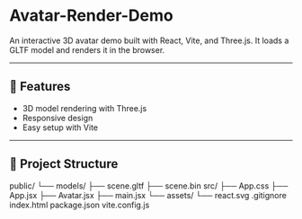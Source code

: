 # Avatar-Render-Demo
An interactive 3D avatar demo built with React, Vite, and Three.js.
It loads a GLTF model and renders it in the browser.

---

## 🚀 Features
- 3D model rendering with Three.js
- Responsive design
- Easy setup with Vite

---

## 📂 Project Structure
public/
└── models/
├── scene.gltf
├── scene.bin
src/
├── App.css
├── App.jsx
├── Avatar.jsx
├── main.jsx
└── assets/
└── react.svg
.gitignore
index.html
package.json
vite.config.js
